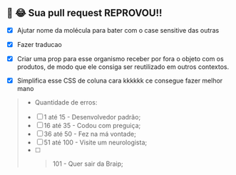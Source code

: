 ## 🛑 😂 Sua pull request REPROVOU!!

- [x] Ajutar nome da molécula para bater com o case sensitive das outras

- [x] Fazer traducao

- [x] Criar uma prop para esse organismo receber por fora o objeto com os produtos, de modo que ele consiga ser reutilizado em outros contextos.

- [x] Simplifica esse CSS de coluna cara kkkkkk ce consegue fazer melhor mano

> - Quantidade de erros:
> - [ ] 1 até 15 - Desenvolvedor padrão;
> - [ ] 16 até 35 - Codou com preguiça;
> - [ ] 36 até 50 - Fez na má vontade;
> - [ ] 51 até 100 - Visite um neurologista;
> - [ ] > 101 - Quer sair da Braip;
